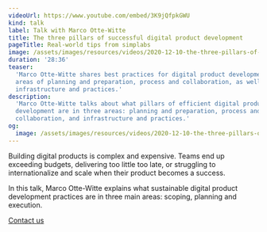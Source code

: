 ```yaml
---
videoUrl: https://www.youtube.com/embed/3K9jQfpkGWU
kind: talk
label: Talk with Marco Otte-Witte
title: The three pillars of successful digital product development
pageTitle: Real-world tips from simplabs
image: /assets/images/resources/videos/2020-12-10-the-three-pillars-of-successful-digital-product-development/marco.jpg
duration: '28:36'
teaser:
  'Marco Otte-Witte shares best practices for digital product development in the
  areas of planning and preparation, process and collaboration, as well as
  infrastructure and practices.'
description:
  'Marco Otte-Witte talks about what pillars of efficient digital product
  development are in three areas: planning and preparation, process and
  collaboration, and infrastructure and practices.'
og:
  image: /assets/images/resources/videos/2020-12-10-the-three-pillars-of-successful-digital-product-development/og-image.png
---
```


Building digital products is complex and expensive. Teams end up exceeding
budgets, delivering too little too late, or struggling to internationalize and
scale when their product becomes a success.

In this talk, Marco Otte-Witte explains what sustainable digital product
development practices are in three main areas: scoping, planning and execution.

<!--break-->

<div layout:class="full" offset:class="after-21">
<CallToAction
  @title="Struggling with digital product development?"
  @text="Request a call to learn more about how we can help optimizing organizations, processes and infrastructure."
  @label="Get in touch with us"
>
  <a href="/contact/" button:scope>
    Contact us
  </a>
</CallToAction>
</div>

